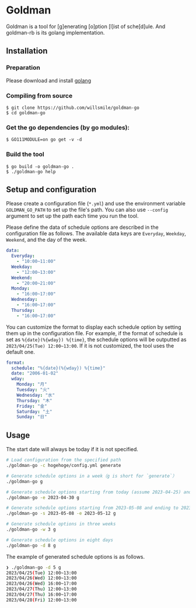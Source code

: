 # Goldman

Goldman is a tool for [g]enerating [o]ption [l]ist of sche[d]ule. And goldman-rb is its golang
implementation.

## Installation
### Preparation
Please download and install [golang](https://golang.org/dl/)

### Compiling from source
```
$ git clone https://github.com/willsmile/goldman-go
$ cd goldman-go
```

### Get the go dependencies (by go modules):
```
$ GO111MODULE=on go get -v -d
```

### Build the tool
```
$ go build -o goldman-go .
$ ./goldman-go help
```

## Setup and configuration
Please create a configuration file (`*.yml`) and use the environment variable `GOLDMAN_GO_PATH` to set up the file's path.
You can also use `--config` argument to set up the path each time you run the tool.

Please define the data of schedule options are described in the configuration file as follows.
The available data keys are `Everyday`, `Weekday`, `Weekend`, and the day of the week.

```yml:config.yml
data:
  Everyday:
    - "10:00~11:00"
  Weekday:
    - "12:00~13:00"
  Weekend:
    - "20:00~21:00"
  Monday: 
    - "16:00~17:00"
  Wednesday:
    - "16:00~17:00"
  Thursday:
    - "16:00~17:00"
```

You can customize the format to display each schedule option by setting them up in the configuration file.
For example, if the format of schedule is set as `%{date}(%{wday}) %{time}`, the schedule options will be outputted as `2023/04/25(Tue) 12:00~13:00`. 
If it is not customized, the tool uses the default one.

```yml:config.yml
format:
  schedule: "%{date}(%{wday}) %{time}"
  date: "2006-01-02"
  wday:
    Monday: "月"
    Tuesday: "火"
    Wednesday: "水"
    Thursday: "木"
    Friday: "金"
    Saturday: "土"
    Sunday: "日"
```

## Usage
The start date will always be today if it is not specified.

```sh
# Load configuration from the specified path
./goldman-go -c hogehoge/config.yml generate

# Generate schedule options in a week（g is short for `generate`）
./goldman-go g

# Generate schedule options starting from today (assume 2023-04-25) and ending to 2023-04-30
./goldman-go -e 2023-04-30 g

# Generate schedule options starting from 2023-05-08 and ending to 2023-04-30
./goldman-go -s 2023-05-08 -e 2023-05-12 g

# Generate schedule options in three weeks
./goldman-go -w 3 g

# Generate schedule options in eight days
./goldman-go -d 8 g
```

The example of generated schedule options is as follows.

```sh
❯ ./goldman-go -d 5 g
2023/04/25(Tue) 12:00~13:00
2023/04/26(Wed) 12:00~13:00
2023/04/26(Wed) 16:00~17:00
2023/04/27(Thu) 12:00~13:00
2023/04/27(Thu) 16:00~17:00
2023/04/28(Fri) 12:00~13:00
```
